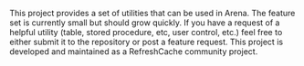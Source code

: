 This project provides a set of utilities that can be used in Arena. The feature set is currently small but should grow quickly. If you have a request of a helpful utility (table, stored procedure, etc, user control, etc.) feel free to either submit it to the repository or post a feature request. This project is developed and maintained as a RefreshCache community project.
